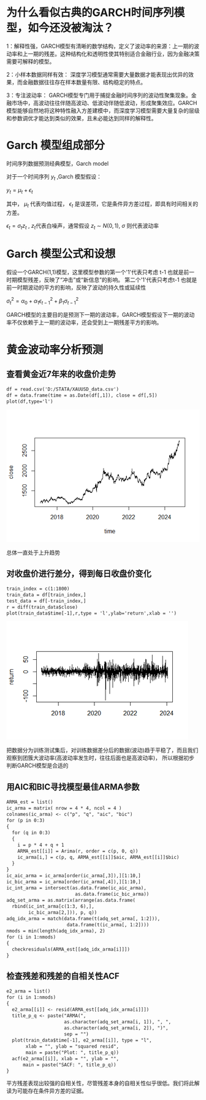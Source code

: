# 为什么看似古典的GARCH时间序列模型，如今还没被淘汰？

1：解释性强，GARCH模型有清晰的数学结构，定义了波动率的来源：上一期的波动率和上一期的残差。这种结构化和透明性使其特别适合金融行业，因为金融决策需要可解释的模型。

2：小样本数据同样有效： 深度学习模型通常需要大量数据才能表现出优异的效果，而金融数据往往存在样本数量有限、结构稳定的特点。

3：专注波动率： GARCH模型专门用于捕捉金融时间序列的波动性聚集现象。金融市场中，高波动往往伴随高波动、低波动伴随低波动，形成聚集效应。GARCH模型能够自然地将这种特性融入方差建模中，而深度学习模型需要大量复杂的层级和参数调优才能达到类似的效果，且未必能达到同样的解释性。


# Garch 模型组成部分

时间序列数据预测经典模型，Garch model

对于一个时间序列 $y_t$ ,Garch 模型假设：

$y_t = \mu_t + \epsilon_t$

其中， $\mu_t$ 代表均值过程， $\epsilon_t$  是误差项，它是条件异方差过程，即具有时间相关的方差。

$\epsilon_t = \sigma_t z_t$ , $z_t$代表白噪声，通常假设 $z_t$ $\sim$  $N(0,1)$, $\sigma$ 则代表波动率

# Garch 模型公式和设想

假设一个GARCH(1,1)模型，这里模型参数的第一个'1'代表只考虑 t-1 也就是前一时期模型残差，反映了“冲击”或“新信息”的影响。 第二个'1'代表只考虑t-1 也就是前一时期波动的平方的影响，反映了波动的持久性或延续性

$\sigma^2_t = \alpha_0 + \alpha_1 \epsilon^2_{t-1} + \beta_1 \sigma^2_{t-1}$


GARCH模型的主要目的是预测下一期的波动率，GARCH模型假设下一期的波动率不仅依赖于上一期的波动率，还会受到上一期残差平方的影响。

# 黄金波动率分析预测

## 查看黄金近7年来的收盘价走势

```
df = read.csv('D:/STATA/XAUUSD_data.csv')
df = data.frame(time = as.Date(df[,1]), close = df[,5])
plot(df,type='l')
```
![plo](https://github.com/Tony980624/Time-series-forecasting/blob/main/file01/Rplt.png)

总体一直处于上升趋势

## 对收盘价进行差分，得到每日收盘价变化

```
train_index = c(1:1800)
train_data = df[train_index,]
test_data = df[-train_index,]
r = diff(train_data$close)
plot(train_data$time[-1],r,type = 'l',ylab='return',xlab = '')
```
![plot](https://github.com/Tony980624/Time-series-forecasting/blob/main/file01/Rplot01.png)

把数据分为训练测试集后，对训练数据差分后的数据(波动)趋于平稳了，而且我们观察到团簇大波动率(高波动率发生时，往往后面也是高波动率)， 所以根据初步判断GARCH模型是合适的

## 用AIC和BIC寻找模型最佳ARMA参数


```
ARMA_est = list()
ic_arma = matrix( nrow = 4 * 4, ncol = 4 )
colnames(ic_arma) <- c("p", "q", "aic", "bic")
for (p in 0:3)
{
  for (q in 0:3)
  {
    i = p * 4 + q + 1
    ARMA_est[[i]] = Arima(r, order = c(p, 0, q))
    ic_arma[i,] = c(p, q, ARMA_est[[i]]$aic, ARMA_est[[i]]$bic)
  }
}
ic_aic_arma = ic_arma[order(ic_arma[,3]),][1:10,]
ic_bic_arma = ic_arma[order(ic_arma[,4]),][1:10,]
ic_int_arma = intersect(as.data.frame(ic_aic_arma),
                         as.data.frame(ic_bic_arma))
adq_set_arma = as.matrix(arrange(as.data.frame(
  rbind(ic_int_arma[c(1:3, 6),],
        ic_bic_arma[2,])), p, q))
adq_idx_arma = match(data.frame(t(adq_set_arma[, 1:2])),
                      data.frame(t(ic_arma[, 1:2])))
nmods = min(length(adq_idx_arma), 2)
for (i in 1:nmods)
{
  checkresiduals(ARMA_est[[adq_idx_arma[i]]])
}

```


## 检查残差和残差的自相关性ACF

```
e2_arma = list()
for (i in 1:nmods)
{
  e2_arma[[i]] <- resid(ARMA_est[[adq_idx_arma[i]]]) 
  title_p_q <- paste("ARMA(",
                     as.character(adq_set_arma[i, 1]), ", ",
                     as.character(adq_set_arma[i, 2]), ")",
                     sep = "")
  plot(train_data$time[-1], e2_arma[[i]], type = "l",
       xlab = "", ylab = "squared resid",
       main = paste("Plot: ", title_p_q))
  acf(e2_arma[[i]], xlab = "", ylab = "",
      main = paste("SACF: ", title_p_q))
}
```

平方残差表现出较强的自相关性，尽管残差本身的自相关性似乎很低。我们将此解读为可能存在条件异方差的证据。


